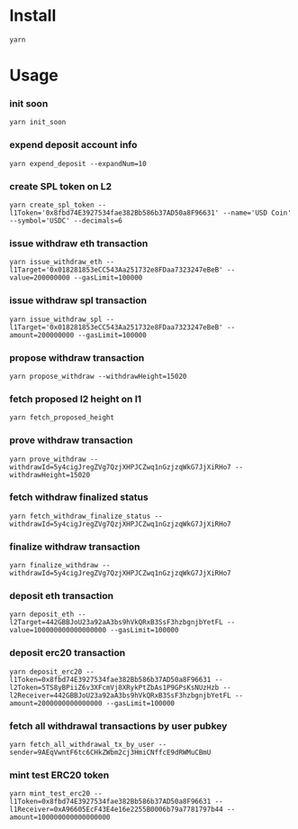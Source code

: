 # Install
`yarn`

# Usage
### init soon
`yarn init_soon`

### expend deposit account info
`yarn expend_deposit --expandNum=10`

### create SPL token on L2
`yarn create_spl_token --l1Token='0x8fbd74E3927534fae382Bb586b37AD50a8F96631' --name='USD Coin' --symbol='USDC' --decimals=6`

### issue withdraw eth transaction
`yarn issue_withdraw_eth --l1Target='0x018281853eCC543Aa251732e8FDaa7323247eBeB' --value=200000000 --gasLimit=100000`

### issue withdraw spl transaction
`yarn issue_withdraw_spl --l1Target='0x018281853eCC543Aa251732e8FDaa7323247eBeB' --amount=200000000 --gasLimit=100000`

### propose withdraw transaction
`yarn propose_withdraw --withdrawHeight=15020`

### fetch proposed l2 height on l1
`yarn fetch_proposed_height`

### prove withdraw transaction
`yarn prove_withdraw --withdrawId=5y4cigJregZVg7QzjXHPJCZwq1nGzjzqWkG7JjXiRHo7 --withdrawHeight=15020`

### fetch withdraw finalized status
`yarn fetch_withdraw_finalize_status --withdrawId=5y4cigJregZVg7QzjXHPJCZwq1nGzjzqWkG7JjXiRHo7`

### finalize withdraw transaction
`yarn finalize_withdraw --withdrawId=5y4cigJregZVg7QzjXHPJCZwq1nGzjzqWkG7JjXiRHo7`

### deposit eth transaction
`yarn deposit_eth --l2Target=442GBBJoU23a92aA3bs9hVkQRxB3SsF3hzbgnjbYetFL --value=100000000000000000 --gasLimit=100000`

### deposit erc20 transaction
`yarn deposit_erc20 --l1Token=0x8fbd74E3927534fae382Bb586b37AD50a8F96631 --l2Token=5TS8yBPiiZ6v3XFcmVj8XRykPtZbAs1P9GPsKsNUzHzb --l2Receiver=442GBBJoU23a92aA3bs9hVkQRxB3SsF3hzbgnjbYetFL --amount=2000000000000000 --gasLimit=100000`

### fetch all withdrawal transactions by user pubkey
`yarn fetch_all_withdrawal_tx_by_user --sender=9AEqVwntF6tc6CHkZWbm2cj3HmiCNffcE9dRWMuCBmU`

### mint test ERC20 token
`yarn mint_test_erc20 --l1Token=0x8fbd74E3927534fae382Bb586b37AD50a8F96631 --l1Receiver=0xA96605EcF43E4e16e2255B0006b79a7781797b44 --amount=100000000000000000`
